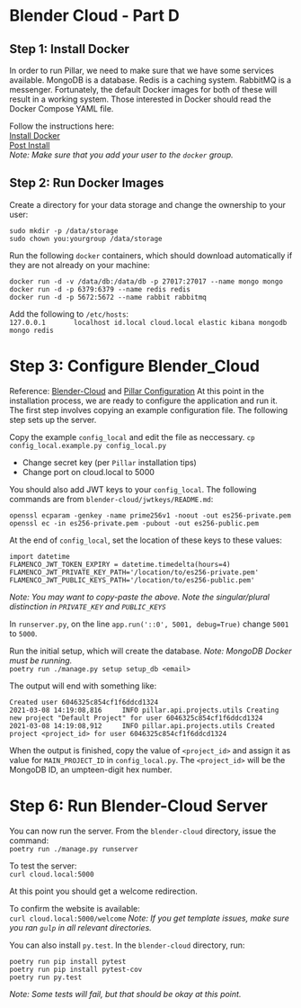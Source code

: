 # Blender Cloud - Part D

## Step 1: Install Docker 

In order to run Pillar, we need to make sure that we have some services available. MongoDB is a database. Redis is a caching system. RabbitMQ is a messenger. Fortunately, the default Docker images for both of these will result in a working system.  Those interested in Docker should read the Docker Compose YAML file.

Follow the instructions here:    
[Install Docker](https://docs.docker.com/engine/install/ubuntu/)   
[Post Install](https://docs.docker.com/engine/install/linux-postinstall/)    
*Note: Make sure that you add your user to the `docker` group.*

## Step 2: Run Docker Images

Create a directory for your data storage and change the ownership to your user:
```
sudo mkdir -p /data/storage
sudo chown you:yourgroup /data/storage
```

Run the following `docker` containers, which should download automatically if they are not already on your machine:
```
docker run -d -v /data/db:/data/db -p 27017:27017 --name mongo mongo
docker run -d -p 6379:6379 --name redis redis
docker run -d -p 5672:5672 --name rabbit rabbitmq
```

Add the following to `/etc/hosts`:    
`127.0.0.1       localhost id.local cloud.local elastic kibana mongodb mongo redis`

# Step 3: Configure Blender_Cloud
Reference: [Blender-Cloud](https://developer.blender.org/diffusion/BC/) and [Pillar Configuration](https://pillarframework.org/development/install/)
At this point in the installation process, we are ready to configure the application and run it. The first step involves copying an example configuration file. The following step sets up the server. 

Copy the example `config_local` and edit the file as neccessary.
`cp config_local.example.py config_local.py`

- Change secret key (per `Pillar` installation tips)
- Change port on cloud.local to 5000

You should also add JWT keys to your `config_local`. The following commands are from `blender-cloud/jwtkeys/README.md`:
```
openssl ecparam -genkey -name prime256v1 -noout -out es256-private.pem
openssl ec -in es256-private.pem -pubout -out es256-public.pem
```
At the end of `config_local`, set the location of these keys to these values:
```
import datetime
FLAMENCO_JWT_TOKEN_EXPIRY = datetime.timedelta(hours=4)
FLAMENCO_JWT_PRIVATE_KEY_PATH='/location/to/es256-private.pem'
FLAMENCO_JWT_PUBLIC_KEYS_PATH='/location/to/es256-public.pem'
```
*Note: You may want to copy-paste the above. Note the singular/plural distinction in `PRIVATE_KEY` and `PUBLIC_KEYS`*

In `runserver.py`, on the line `app.run('::0', 5001, debug=True)` change `5001` to `5000`.


Run the initial setup, which will create the database. *Note: MongoDB Docker must be running.*    
`poetry run ./manage.py setup setup_db <email>`

The output will end with something like:
```
Created user 6046325c854cf1f6ddcd1324
2021-03-08 14:19:08,816     INFO pillar.api.projects.utils Creating new project "Default Project" for user 6046325c854cf1f6ddcd1324
2021-03-08 14:19:08,912     INFO pillar.api.projects.utils Created project <project_id> for user 6046325c854cf1f6ddcd1324
```
When the output is finished, copy the value of `<project_id>` and assign it as value for `MAIN_PROJECT_ID` in `config_local.py`. The `<project_id>` will be the MongoDB ID, an umpteen-digit hex number. 


# Step 6: Run Blender-Cloud Server
You can now run the server. From the `blender-cloud` directory, issue the command:    
`poetry run ./manage.py runserver`

To test the server:    
`curl cloud.local:5000`

At this point you should get a welcome redirection.

To confirm the website is available:    
`curl cloud.local:5000/welcome`
*Note: If you get template issues, make sure you ran `gulp` in all relevant directories.*

You can also install `py.test`. In the `blender-cloud` directory, run:    
```
poetry run pip install pytest    
poetry run pip install pytest-cov   
poetry run py.test
```
*Note: Some tests will fail, but that should be okay at this point.*
